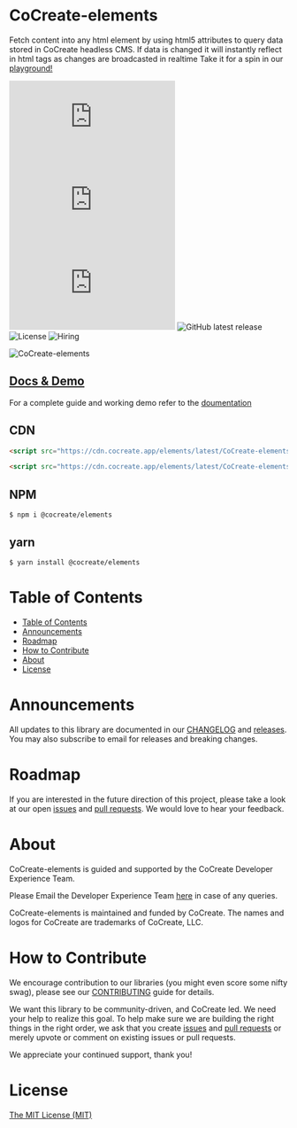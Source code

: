 # CoCreate-elements

Fetch content into any html element by using html5 attributes to query data stored in CoCreate headless CMS. If data is changed it will instantly reflect in html tags as changes are broadcasted in realtime Take it for a spin in our [playground!](https://cocreate.app/docs/elements)

![minified](https://img.badgesize.io/https://cdn.cocreate.app/elements/latest/CoCreate-elements.min.js?style=flat-square&label=minified&color=orange)
![gzip](https://img.badgesize.io/https://cdn.cocreate.app/elements/latest/CoCreate-elements.min.js?compression=gzip&style=flat-square&label=gzip&color=yellow)
![brotli](https://img.badgesize.io/https://cdn.cocreate.app/elements/latest/CoCreate-elements.min.js?compression=brotli&style=flat-square&label=brotli)
![GitHub latest release](https://img.shields.io/github/v/release/CoCreate-app/CoCreate-elements?style=flat-square)
![License](https://img.shields.io/github/license/CoCreate-app/CoCreate-elements?style=flat-square)
![Hiring](https://img.shields.io/static/v1?style=flat-square&label=&message=Hiring&color=blueviolet)

![CoCreate-elements](https://cdn.cocreate.app/docs/CoCreate-elements.gif)

## [Docs & Demo](https://cocreate.app/docs/elements)

For a complete guide and working demo refer to the [doumentation](https://cocreate.app/docs/elements)

## CDN

```html
<script src="https://cdn.cocreate.app/elements/latest/CoCreate-elements.min.js"></script>
```

```html
<script src="https://cdn.cocreate.app/elements/latest/CoCreate-elements.min.css"></script>
```

## NPM

```shell
$ npm i @cocreate/elements
```

## yarn

```shell
$ yarn install @cocreate/elements
```

# Table of Contents

- [Table of Contents](#table-of-contents)
- [Announcements](#announcements)
- [Roadmap](#roadmap)
- [How to Contribute](#how-to-contribute)
- [About](#about)
- [License](#license)

<a name="announcements"></a>

# Announcements

All updates to this library are documented in our [CHANGELOG](https://github.com/CoCreate-app/CoCreate-elements/blob/master/CHANGELOG.md) and [releases](https://github.com/CoCreate-app/CoCreate-elements/releases). You may also subscribe to email for releases and breaking changes.

<a name="roadmap"></a>

# Roadmap

If you are interested in the future direction of this project, please take a look at our open [issues](https://github.com/CoCreate-app/CoCreate-elements/issues) and [pull requests](https://github.com/CoCreate-app/CoCreate-elements/pulls). We would love to hear your feedback.

<a name="about"></a>

# About

CoCreate-elements is guided and supported by the CoCreate Developer Experience Team.

Please Email the Developer Experience Team [here](mailto:develop@cocreate.app) in case of any queries.

CoCreate-elements is maintained and funded by CoCreate. The names and logos for CoCreate are trademarks of CoCreate, LLC.

<a name="contribute"></a>

# How to Contribute

We encourage contribution to our libraries (you might even score some nifty swag), please see our [CONTRIBUTING](https://github.com/CoCreate-app/CoCreate-elements/blob/master/CONTRIBUTING.md) guide for details.

We want this library to be community-driven, and CoCreate led. We need your help to realize this goal. To help make sure we are building the right things in the right order, we ask that you create [issues](https://github.com/CoCreate-app/CoCreate-elements/issues) and [pull requests](https://github.com/CoCreate-app/CoCreate-elements/pulls) or merely upvote or comment on existing issues or pull requests.

We appreciate your continued support, thank you!

# License

[The MIT License (MIT)](https://github.com/CoCreate-app/CoCreate-elements/blob/master/LICENSE)

